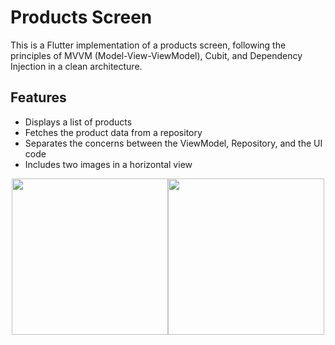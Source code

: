 # Products Screen

This is a Flutter implementation of a products screen, following the principles of MVVM (Model-View-ViewModel), Cubit, and Dependency Injection in a clean architecture.

## Features

- Displays a list of products
- Fetches the product data from a repository
- Separates the concerns between the ViewModel, Repository, and the UI code
- Includes two images in a horizontal view

<div style="display: flex; justify-content: center;">
  <img src="https://github.com/user-attachments/assets/c753821f-3a79-4d84-a7c7-2a9f7d582bff" width="250" />
  <img src="https://github.com/user-attachments/assets/10904edb-b2c4-4017-8e45-d43e33286533" width="250" />
</div>
